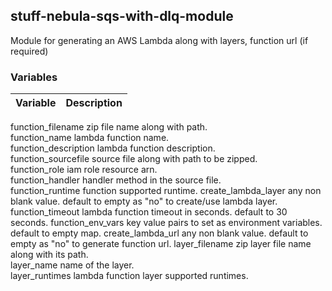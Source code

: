 ## stuff-nebula-sqs-with-dlq-module
Module for generating an AWS Lambda along with layers, function url (if required)

### Variables ###

Variable | Description
-------------------|----------------------------------------------
function_filename	    zip file name along with path.	
function_name	        lambda function name.	
function_description	lambda function description.	
function_sourcefile	    source file along with path to be zipped.	
function_role	        iam role resource arn.	
function_handler	    handler method in the source file.	
function_runtime	    function supported runtime.	
create_lambda_layer	    any non blank value. default to empty as "no" to create/use lambda layer.	
function_timeout	    lambda function timeout in seconds. default to 30 seconds.
function_env_vars	    key value pairs to set as environment variables. default to empty map.
create_lambda_url	    any non blank value. default to empty as "no" to generate function url.	
layer_filename	        zip layer file name along with its path.	
layer_name	            name of the layer.	
layer_runtimes	        lambda function layer supported runtimes.	
